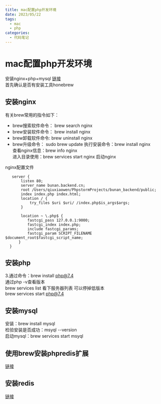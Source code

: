 ```yaml
---
title: mac配置php开发环境
date: 2023/05/22
tags:
  - mac
  - php
categories:
  - 代码笔记
---
```


# mac配置php开发环境

安装nginx+php+mysql [链接](https://blog.csdn.net/CRMEB/article/details/119997159)\
首先确认是否有安装工具honebrew

## 安装nginx

有关brew常用的指令如下：

- brew搜索软件命令： brew search nginx
- brew安装软件命令： brew install nginx
- brew卸载软件命令: brew uninstall nginx
- brew升级命令： sudo brew update
  执行安装命令：brew install nginx\
  查看nginx信息：brew info nginx\
  进入目录使用：brew services start nginx 启动nginx

nginx配置文件

```
   server {
       listen 80;
       server_name bunan.backend.cn;
       root /Users/qiuxiaowen/PhpstormProjects/bunan_backend/public;
       index index.php index.html;
       location / {
           try_files $uri $uri/ /index.php$is_args$args;
       }

       location ~ \.php$ {
          fastcgi_pass 127.0.0.1:9000;
          fastcgi_index index.php;
          include fastcgi_params;
          fastcgi_param SCRIPT_FILENAME $document_root$fastcgi_script_name;
      }
  }
```

## 安装php

3.通过命令：brew install php@7.4\
通过php -v查看版本\
brew services list 看下服务器列表 可以停掉低版本\
brew services start php@7.4

## 安装mysql

安装：brew install mysql\
检验安装是否成功：msyql --version\
启动mysql：brew services start msyql

## 使用brew安装phpredis扩展

[链接](https://blog.csdn.net/qq_35894434/article/details/124626171)

## 安装redis

[链接](https://blog.csdn.net/m0_48936146/article/details/126304417)
